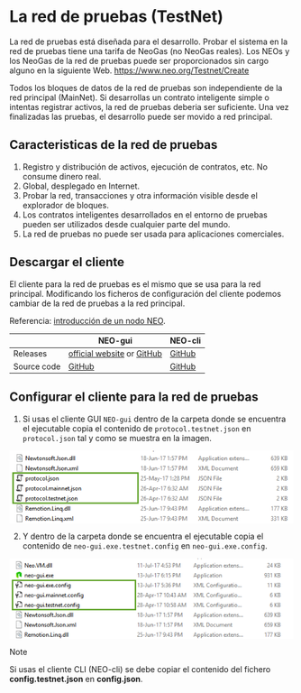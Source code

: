 # La red de pruebas (TestNet)

La red de pruebas está diseñada para el desarrollo. Probar el sistema en la red de pruebas tiene una tarifa de NeoGas (no NeoGas reales). Los NEOs y los NeoGas de la red de pruebas puede ser proporcionados sin cargo alguno en la siguiente Web. https://www.neo.org/Testnet/Create


Todos los bloques de datos de la red de pruebas son independiente de la red principal (MainNet). Si desarrollas un contrato inteligente simple o intentas registrar activos, la red de pruebas deberia ser suficiente. Una vez finalizadas las pruebas, el desarrollo puede ser movido a red principal.

## Caracteristicas de la red de pruebas

1. Registro y distribución de activos, ejecución de contratos, etc. No consume dinero real.
2. Global, desplegado en Internet.
3. Probar la red, transacciones y otra información visible desde el explorador de bloques.
4. Los contratos inteligentes desarrollados en el entorno de pruebas pueden ser utilizados desde cualquier parte del mundo.
5. La red de pruebas no puede ser usada para aplicaciones comerciales.

## Descargar el cliente

El cliente para la red de pruebas es el mismo que se usa para la red principal. Modificando los ficheros de configuración del cliente podemos cambiar de la red de pruebas a la red principal.

Referencia: [introducción de un nodo NEO](introduction.md).

|      | NEO-gui                       | NEO-cli                        |
| ---- | ---------------------------------------- | ---------------------------------------- |
| Releases | [official website](https://www.neo.org/download) or [GitHub](https://github.com/neo-project/neo-gui/releases/) | [GitHub](https://github.com/neo-project/neo-cli/releases/) |
Source code | [GitHub](https://github.com/neo-project/neo-gui/) | [GitHub](https://github.com/neo-project/neo-cli/) |

## Configurar el cliente para la red de pruebas

1. Si usas el cliente GUI `NEO-gui` dentro de la carpeta donde se encuentra el ejecutable copia el contenido de `protocol.testnet.json` en `protocol.json` tal y como se muestra en la imagen.
 
  <img style="vertical-align: middle" src="/assets/testnet_1.png">

2. Y dentro de la carpeta donde se encuentra el ejecutable copia el contenido de `neo-gui.exe.testnet.config` en `neo-gui.exe.config`.

  <img style="vertical-align: middle" src="/assets/testnet_2.png">


> [!NOTE]
> Si usas el cliente CLI (NEO-cli) se debe copiar el contenido del fichero **config.testnet.json** en **config.json**.
